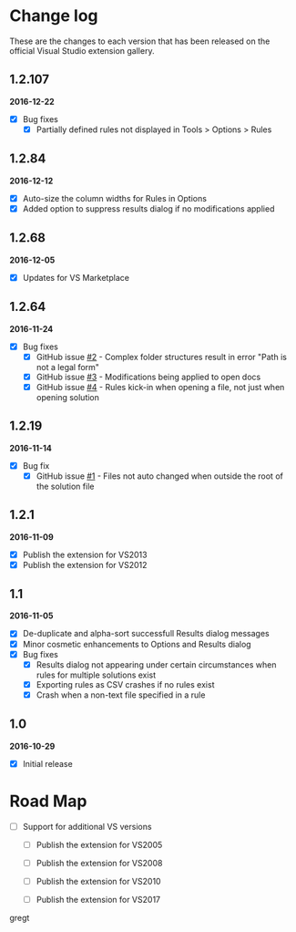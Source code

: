 # Change log

These are the changes to each version that has been released on the official Visual Studio extension gallery.

## 1.2.107

**2016-12-22** <!--22:00 UK / 22:00 UTC-->

- [x] Bug fixes
  - [x] Partially defined rules not displayed in Tools > Options > Rules

## 1.2.84

**2016-12-12** <!--07:45 UK / 07:45 UTC-->

- [x] Auto-size the column widths for Rules in Options
- [x] Added option to suppress results dialog if no modifications applied 

## 1.2.68

**2016-12-05** <!--18:30 UK / 18:30 UTC-->

- [x] Updates for VS Marketplace

## 1.2.64

**2016-11-24** <!--07:15 UK / 07:15 UTC-->

- [x] Bug fixes
  - [x] GitHub issue [#2](https://github.com/GregTrevellick/AutoFindReplace/issues/2) - Complex folder structures result in error "Path is not a legal form"
  - [x] GitHub issue [#3](https://github.com/GregTrevellick/AutoFindReplace/issues/3) - Modifications being applied to open docs
  - [x] GitHub issue [#4](https://github.com/GregTrevellick/AutoFindReplace/issues/4) - Rules kick-in when opening a file, not just when opening solution

## 1.2.19

**2016-11-14** <!--08:00 UK / 08:00 UTC-->

- [x] Bug fix
  - [x] GitHub issue [#1](https://github.com/GregTrevellick/AutoFindReplace/issues/1) - Files not auto changed when outside the root of the solution file

## 1.2.1

**2016-11-09** <!--18:15 UK / 18:15 UTC-->

- [x] Publish the extension for VS2013
- [x] Publish the extension for VS2012

## 1.1

**2016-11-05** <!--14:20 UK / 14:20 UTC-->

- [x] De-duplicate and alpha-sort successfull Results dialog messages
- [x] Minor cosmetic enhancements to Options and Results dialog
- [x] Bug fixes
  - [x] Results dialog not appearing under certain circumstances when rules for multiple solutions exist
  - [x] Exporting rules as CSV crashes if no rules exist
  - [x] Crash when a non-text file specified in a rule

## 1.0

**2016-10-29** <!--17:30 UK / 16:30 UTC-->

- [x] Initial release

# Road Map

- [ ] Support for additional VS versions
   - [ ] Publish the extension for VS2005 
   - [ ] Publish the extension for VS2008 
   - [ ] Publish the extension for VS2010 
   - [ ] Publish the extension for VS2017    






<!--MEDIUM-->
<!--Add a count of diabled rules to the Results dialog-->
<!--Publish the extension for VS2010 -->
<!--Publish the extension for VS2005/2008-->
<!--sign the extension - not required for auto updates ! activity log ? github.com/mwrock/PowerShell/tree/master/src/signing-->
<!--allow sorting of rules-->
<!--http://sourcebrowser.io/Browse/GregTrevellick/AutoFindReplace-->


gregt